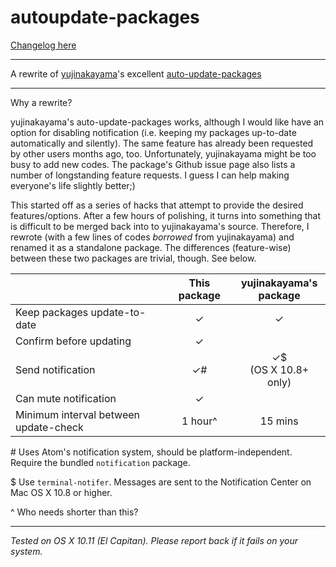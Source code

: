 autoupdate-packages
===

[Changelog here](CHANGELOG.md)

---

A rewrite of [yujinakayama](https://github.com/yujinakayama/)'s excellent [auto-update-packages](https://github.com/yujinakayama/atom-auto-update-packages)

---

Why a rewrite?

yujinakayama's auto-update-packages works, although I would like have an option for disabling notification (i.e. keeping my packages up-to-date automatically and silently). The same feature has already been requested by other users months ago, too. Unfortunately, yujinakayama might be too busy to add new codes. The package's Github issue page also lists a number of longstanding feature requests. I guess I can help making everyone's life slightly better;) 

This started off as a series of hacks that attempt to provide the desired features/options. After a few hours of polishing, it turns into something that is difficult to be merged back into to yujinakayama's source. Therefore, I rewrote (with a few lines of codes *borrowed* from yujinakayama) and renamed it as a standalone package. The differences (feature-wise) between these two packages are trivial, though. See below.


|                                       | This package | yujinakayama's<br>package |
|---------------------------------------|:------------:|:-------------------------:|
| Keep packages update-to-date          | ✓            | ✓                         |
| Confirm before updating               | ✓            |                           |
| Send notification                     | ✓#           | ✓$<br> (OS X 10.8+ only)  |
| Can mute notification                 | ✓            |                           |
| Minimum interval between update-check | 1 hour^      | 15 mins                   |

\# Uses Atom's notification system, should be platform-independent. Require the bundled `notification` package.

$ Use `terminal-notifer`. Messages are sent to the Notification Center on Mac OS X 10.8 or higher.

^ Who needs shorter than this?

---

*Tested on OS X 10.11 (El Capitan). Please report back if it fails on your system.*
